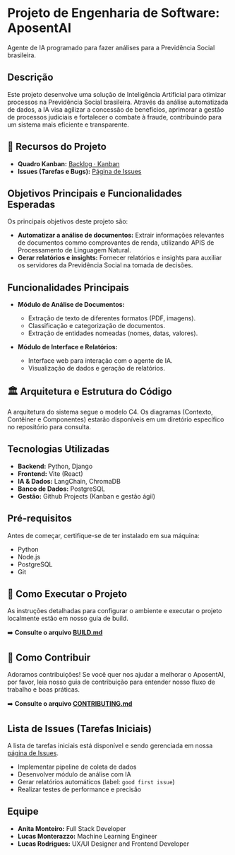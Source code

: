 # Projeto de Engenharia de Software: AposentAI

Agente de IA programado para fazer análises para a Previdência Social brasileira.

## Descrição

Este projeto desenvolve uma solução de Inteligência Artificial para otimizar processos na Previdência Social brasileira. Através da análise automatizada de dados, a IA visa agilizar a concessão de benefícios, aprimorar a gestão de processos judiciais e fortalecer o combate à fraude, contribuindo para um sistema mais eficiente e transparente.

## 🔗 Recursos do Projeto

* **Quadro Kanban:** [Backlog · Kanban](https://github.com/Monterazo/AposentAI/projects/1)
* **Issues (Tarefas e Bugs):** [Página de Issues](https://github.com/Monterazo/AposentAI/issues)

## Objetivos Principais e Funcionalidades Esperadas

Os principais objetivos deste projeto são:

* **Automatizar a análise de documentos:** Extrair informações relevantes de documentos commo comprovantes de renda, utilizando APIS de Processamento de Linguagem Natural.
* **Gerar relatórios e insights:** Fornecer relatórios e insights para auxiliar os servidores da Previdência Social na tomada de decisões.

## Funcionalidades Principais

* **Módulo de Análise de Documentos:**
    * Extração de texto de diferentes formatos (PDF, imagens).
    * Classificação e categorização de documentos.
    * Extração de entidades nomeadas (nomes, datas, valores).

* **Módulo de Interface e Relatórios:**
    * Interface web para interação com o agente de IA.
    * Visualização de dados e geração de relatórios.

## 🏛️ Arquitetura e Estrutura do Código

A arquitetura do sistema segue o modelo C4. Os diagramas (Contexto, Contêiner e Componentes) estarão disponíveis em um diretório específico no repositório para consulta.

## Tecnologias Utilizadas

* **Backend:** Python, Django
* **Frontend:** Vite (React)
* **IA & Dados:** LangChain, ChromaDB
* **Banco de Dados:** PostgreSQL
* **Gestão:** Github Projects (Kanban e gestão ágil)

## Pré-requisitos

Antes de começar, certifique-se de ter instalado em sua máquina:

* Python 
* Node.js 
* PostgreSQL
* Git

## 🚀 Como Executar o Projeto

As instruções detalhadas para configurar o ambiente e executar o projeto localmente estão em nosso guia de build.

➡️ **Consulte o arquivo [BUILD.md](BUILD.md)**

## 🤝 Como Contribuir

Adoramos contribuições! Se você quer nos ajudar a melhorar o AposentAI, por favor, leia nosso guia de contribuição para entender nosso fluxo de trabalho e boas práticas.

➡️ **Consulte o arquivo [CONTRIBUTING.md](CONTRIBUTING.md)**

## Lista de Issues (Tarefas Iniciais)

A lista de tarefas iniciais está disponível e sendo gerenciada em nossa [página de Issues](https://github.com/URL_DO_SEU_REPOSITORIO/issues).

* Implementar pipeline de coleta de dados
* Desenvolver módulo de análise com IA
* Gerar relatórios automáticos (label: `good first issue`)
* Realizar testes de performance e precisão

## Equipe

* **Anita Monteiro:** Full Stack Developer
* **Lucas Monterazzo:** Machine Learning Engineer
* **Lucas Rodrigues:** UX/UI Designer and Frontend Developer